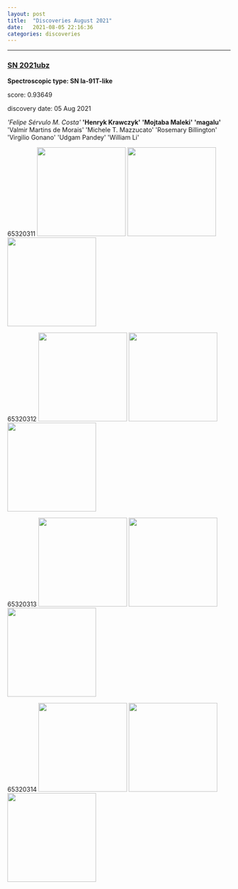 ```yaml
---
layout: post
title:  "Discoveries August 2021"
date:   2021-08-05 22:16:36 
categories: discoveries
---
```



----------
### [SN 2021ubz](https://www.wis-tns.org/object/2021ubz)

**Spectroscopic type: SN Ia-91T-like**

score: 0.93649

discovery date: 05 Aug 2021

*'Felipe Sérvulo M. Costa'* **'Henryk Krawczyk'** **'Mojtaba Maleki'** **'magalu'** 'Valmir Martins de Morais' 'Michele T. Mazzucato' 'Rosemary Billington' 'Virgilio Gonano' 'Udgam Pandey' 'William Li' 

65320311
<img src="https://panoptes-uploads.zooniverse.org/subject_location/eaf99b52-3877-4541-acd1-671dd731c67a.jpeg" width="200"/>
<img src="https://panoptes-uploads.zooniverse.org/subject_location/d15f08e9-70ba-458f-9889-7fbabfb26889.jpeg" width="200"/>
<img src="https://panoptes-uploads.zooniverse.org/subject_location/e834dcc1-8612-428c-8860-420aa658b276.jpeg" width="200"/>

65320312
<img src="https://panoptes-uploads.zooniverse.org/subject_location/1b1260b7-7cd2-4c2c-bc31-ea8735cc7908.jpeg" width="200"/>
<img src="https://panoptes-uploads.zooniverse.org/subject_location/1e92229e-9321-4d33-b8e4-576d16485a35.jpeg" width="200"/>
<img src="https://panoptes-uploads.zooniverse.org/subject_location/518285a8-eb9f-4b63-8ad1-c11594abf70f.jpeg" width="200"/>

65320313
<img src="https://panoptes-uploads.zooniverse.org/subject_location/d274d2e7-6ac6-45a3-9773-659c8d76d2b0.jpeg" width="200"/>
<img src="https://panoptes-uploads.zooniverse.org/subject_location/0c525434-f2f7-4138-9716-2f15993e7440.jpeg" width="200"/>
<img src="https://panoptes-uploads.zooniverse.org/subject_location/64fdaa1c-d669-4454-83a3-8d546d666cd2.jpeg" width="200"/>

65320314
<img src="https://panoptes-uploads.zooniverse.org/subject_location/5e4cb961-73e1-42d9-9528-f29697862ef1.jpeg" width="200"/>
<img src="https://panoptes-uploads.zooniverse.org/subject_location/f3b6767a-a25a-4376-81b8-459b5437845f.jpeg" width="200"/>
<img src="https://panoptes-uploads.zooniverse.org/subject_location/3b262af4-0a3b-48a7-b249-1eba6f9e2981.jpeg" width="200"/>



